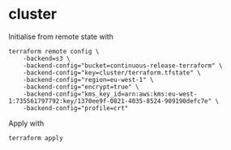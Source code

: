 # cluster

Initialise from remote state with

```
terraform remote config \
    -backend=s3 \
    -backend-config="bucket=continuous-release-terraform" \
    -backend-config="key=cluster/terraform.tfstate" \
    -backend-config="region=eu-west-1" \
    -backend-config="encrypt=true" \
    -backend-config="kms_key_id=arn:aws:kms:eu-west-1:735561797792:key/1370ee9f-0821-4035-8524-909190defc7e" \
    -backend-config="profile=crt"
```

Apply with

```
terraform apply
```
